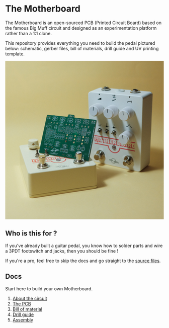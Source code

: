 The Motherboard
==================

The Motherboard is an open-sourced PCB (Printed Circuit Board) based on the famous Big Muff circuit and designed as an experimentation platform rather than a 1:1 clone.

This repository provides everything you need to build the pedal pictured below: schematic, gerber files, bill of materials, drill guide and UV printing template.

![](docs/images/motherboard-packshot.jpg)

## Who is this for ?

If you've already built a guitar pedal, you know how to solder parts and wire a 3PDT footswitch and jacks, then you should be fine !

If you're a pro, feel free to skip the docs and go straight to the [source files](/sources/).


## Docs
Start here to build your own Motherboard.
1. [About the circuit](/docs/1_About_the_circuit.md)
2. [The PCB](/docs/2_Get_the_pcb.md)
3. [Bill of material](/docs/3_Get_the_parts.md)
4. [Drill guide](/docs/4_Drill_the_enclosure.md)
5. [Assembly](/docs/5_Assembly.md)
